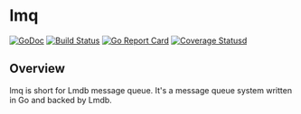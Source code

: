 # lmq

[![GoDoc][1]][2] [![Build Status][3]][4] [![Go Report Card][5]][6] [![Coverage Statusd][7]][8]

[1]: https://godoc.org/github.com/zwb-ict/lmq?status.svg
[2]: https://godoc.org/github.com/zwb-ict/lmq
[3]: https://travis-ci.org/zwb-ict/lmq.svg?branch=master
[4]: https://travis-ci.org/zwb-ict/lmq
[5]: https://goreportcard.com/badge/zwb-ict/lmq
[6]: https://goreportcard.com/report/zwb-ict/lmq
[7]: https://gocover.io/_badge/github.com/zwb-ict/lmq
[8]: https://gocover.io/github.com/zwb-ict/lmq

## Overview

lmq is short for Lmdb message queue. It's a message queue system written in Go
and backed by Lmdb.